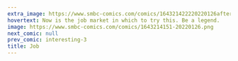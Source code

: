 ```yaml
---
extra_image: https://www.smbc-comics.com/comics/164321422220220126after.png
hovertext: Now is the job market in which to try this. Be a legend.
image: https://www.smbc-comics.com/comics/1643214151-20220126.png
next_comic: null
prev_comic: interesting-3
title: Job
---
```



